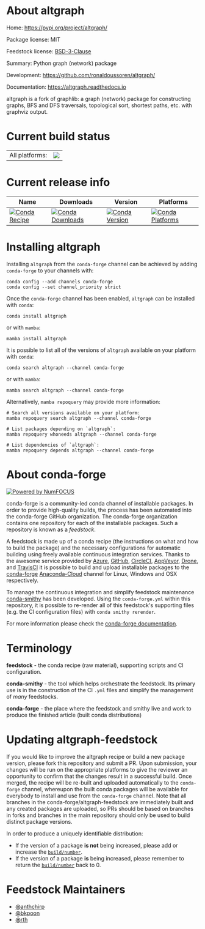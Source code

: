 About altgraph
==============

Home: https://pypi.org/project/altgraph/

Package license: MIT

Feedstock license: [BSD-3-Clause](https://github.com/conda-forge/altgraph-feedstock/blob/main/LICENSE.txt)

Summary: Python graph (network) package

Development: https://github.com/ronaldoussoren/altgraph/

Documentation: https://altgraph.readthedocs.io

altgraph is a fork of graphlib: a graph (network)
package for constructing graphs, BFS and DFS traversals,
topological sort, shortest paths, etc. with graphviz output.


Current build status
====================


<table><tr><td>All platforms:</td>
    <td>
      <a href="https://dev.azure.com/conda-forge/feedstock-builds/_build/latest?definitionId=2681&branchName=main">
        <img src="https://dev.azure.com/conda-forge/feedstock-builds/_apis/build/status/altgraph-feedstock?branchName=main">
      </a>
    </td>
  </tr>
</table>

Current release info
====================

| Name | Downloads | Version | Platforms |
| --- | --- | --- | --- |
| [![Conda Recipe](https://img.shields.io/badge/recipe-altgraph-green.svg)](https://anaconda.org/conda-forge/altgraph) | [![Conda Downloads](https://img.shields.io/conda/dn/conda-forge/altgraph.svg)](https://anaconda.org/conda-forge/altgraph) | [![Conda Version](https://img.shields.io/conda/vn/conda-forge/altgraph.svg)](https://anaconda.org/conda-forge/altgraph) | [![Conda Platforms](https://img.shields.io/conda/pn/conda-forge/altgraph.svg)](https://anaconda.org/conda-forge/altgraph) |

Installing altgraph
===================

Installing `altgraph` from the `conda-forge` channel can be achieved by adding `conda-forge` to your channels with:

```
conda config --add channels conda-forge
conda config --set channel_priority strict
```

Once the `conda-forge` channel has been enabled, `altgraph` can be installed with `conda`:

```
conda install altgraph
```

or with `mamba`:

```
mamba install altgraph
```

It is possible to list all of the versions of `altgraph` available on your platform with `conda`:

```
conda search altgraph --channel conda-forge
```

or with `mamba`:

```
mamba search altgraph --channel conda-forge
```

Alternatively, `mamba repoquery` may provide more information:

```
# Search all versions available on your platform:
mamba repoquery search altgraph --channel conda-forge

# List packages depending on `altgraph`:
mamba repoquery whoneeds altgraph --channel conda-forge

# List dependencies of `altgraph`:
mamba repoquery depends altgraph --channel conda-forge
```


About conda-forge
=================

[![Powered by
NumFOCUS](https://img.shields.io/badge/powered%20by-NumFOCUS-orange.svg?style=flat&colorA=E1523D&colorB=007D8A)](https://numfocus.org)

conda-forge is a community-led conda channel of installable packages.
In order to provide high-quality builds, the process has been automated into the
conda-forge GitHub organization. The conda-forge organization contains one repository
for each of the installable packages. Such a repository is known as a *feedstock*.

A feedstock is made up of a conda recipe (the instructions on what and how to build
the package) and the necessary configurations for automatic building using freely
available continuous integration services. Thanks to the awesome service provided by
[Azure](https://azure.microsoft.com/en-us/services/devops/), [GitHub](https://github.com/),
[CircleCI](https://circleci.com/), [AppVeyor](https://www.appveyor.com/),
[Drone](https://cloud.drone.io/welcome), and [TravisCI](https://travis-ci.com/)
it is possible to build and upload installable packages to the
[conda-forge](https://anaconda.org/conda-forge) [Anaconda-Cloud](https://anaconda.org/)
channel for Linux, Windows and OSX respectively.

To manage the continuous integration and simplify feedstock maintenance
[conda-smithy](https://github.com/conda-forge/conda-smithy) has been developed.
Using the ``conda-forge.yml`` within this repository, it is possible to re-render all of
this feedstock's supporting files (e.g. the CI configuration files) with ``conda smithy rerender``.

For more information please check the [conda-forge documentation](https://conda-forge.org/docs/).

Terminology
===========

**feedstock** - the conda recipe (raw material), supporting scripts and CI configuration.

**conda-smithy** - the tool which helps orchestrate the feedstock.
                   Its primary use is in the construction of the CI ``.yml`` files
                   and simplify the management of *many* feedstocks.

**conda-forge** - the place where the feedstock and smithy live and work to
                  produce the finished article (built conda distributions)


Updating altgraph-feedstock
===========================

If you would like to improve the altgraph recipe or build a new
package version, please fork this repository and submit a PR. Upon submission,
your changes will be run on the appropriate platforms to give the reviewer an
opportunity to confirm that the changes result in a successful build. Once
merged, the recipe will be re-built and uploaded automatically to the
`conda-forge` channel, whereupon the built conda packages will be available for
everybody to install and use from the `conda-forge` channel.
Note that all branches in the conda-forge/altgraph-feedstock are
immediately built and any created packages are uploaded, so PRs should be based
on branches in forks and branches in the main repository should only be used to
build distinct package versions.

In order to produce a uniquely identifiable distribution:
 * If the version of a package **is not** being increased, please add or increase
   the [``build/number``](https://docs.conda.io/projects/conda-build/en/latest/resources/define-metadata.html#build-number-and-string).
 * If the version of a package **is** being increased, please remember to return
   the [``build/number``](https://docs.conda.io/projects/conda-build/en/latest/resources/define-metadata.html#build-number-and-string)
   back to 0.

Feedstock Maintainers
=====================

* [@anthchirp](https://github.com/anthchirp/)
* [@bkpoon](https://github.com/bkpoon/)
* [@rth](https://github.com/rth/)

